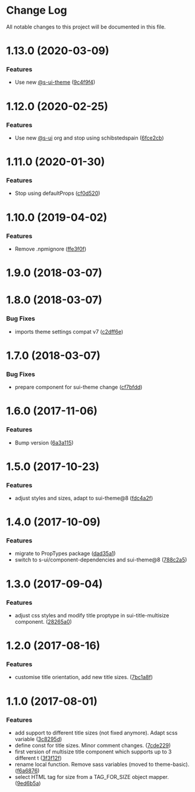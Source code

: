 # Change Log

All notable changes to this project will be documented in this file.

# 1.13.0 (2020-03-09)


### Features

* Use new [@s-ui-theme](https://github.com/s-ui-theme) ([9c4f9f4](https://github.com/SUI-Components/schibsted-spain-components/commit/9c4f9f4f4b2c1a88c716c16ec3c1516600357a58))



# 1.12.0 (2020-02-25)


### Features

* Use new [@s-ui](https://github.com/s-ui) org and stop using schibstedspain ([6fce2cb](https://github.com/SUI-Components/schibsted-spain-components/commit/6fce2cb2607c9c887af0ca23d78f4a86cc2b0998))



# 1.11.0 (2020-01-30)


### Features

* Stop using defaultProps ([cf0d520](https://github.com/SUI-Components/schibsted-spain-components/commit/cf0d520dabe3c7f7daf70297dc9d913c5025a6f1))



# 1.10.0 (2019-04-02)


### Features

* Remove .npmignore ([ffe3f0f](https://github.com/SUI-Components/schibsted-spain-components/commit/ffe3f0f006ce0c1713622de80ade9bb1fb562979))



# 1.9.0 (2018-03-07)



# 1.8.0 (2018-03-07)


### Bug Fixes

* imports theme settings compat v7 ([c2dff6e](https://github.com/SUI-Components/schibsted-spain-components/commit/c2dff6ebb20c56bc55c985972d84535cc91f23a9))



# 1.7.0 (2018-03-07)


### Bug Fixes

* prepare component for sui-theme change ([cf7bfdd](https://github.com/SUI-Components/schibsted-spain-components/commit/cf7bfdd8a91c7d83438082dc7aeabfcdaf6b8e76))



# 1.6.0 (2017-11-06)


### Features

* Bump version ([6a3a115](https://github.com/SUI-Components/schibsted-spain-components/commit/6a3a11526f49925b7608dc9e4260b5933af3c96f))



# 1.5.0 (2017-10-23)


### Features

* adjust styles and sizes, adapt to sui-theme@8 ([fdc4a2f](https://github.com/SUI-Components/schibsted-spain-components/commit/fdc4a2fe404ed4cc69d5bce03ad18724110ded8d))



# 1.4.0 (2017-10-09)


### Features

* migrate to PropTypes package ([dad35a1](https://github.com/SUI-Components/schibsted-spain-components/commit/dad35a17e9d64ca8c7fc181fe4b718d20f8a8c3e))
* switch to s-ui/component-dependencies and sui-theme@8 ([788c2a5](https://github.com/SUI-Components/schibsted-spain-components/commit/788c2a5f5d6c50c820cd92a0a9dcfda1b64a9973))



# 1.3.0 (2017-09-04)


### Features

* adjust css styles and modify title proptype in sui-title-multisize component. ([28265a0](https://github.com/SUI-Components/schibsted-spain-components/commit/28265a03791e850ecd6d4278c1f9fe50e969c48e))



# 1.2.0 (2017-08-16)


### Features

* customise title orientation, add new title sizes. ([7bc1a8f](https://github.com/SUI-Components/schibsted-spain-components/commit/7bc1a8f5f3e51ae7b52dd42f25f11d3d6fee1cf5))



# 1.1.0 (2017-08-01)


### Features

* add support to different title sizes (not fixed anymore). Adapt scss variable ([3c8295d](https://github.com/SUI-Components/schibsted-spain-components/commit/3c8295dd3f4e8af3beafb53cb1b6452796c0277b))
* define const for title sizes. Minor comment changes. ([7cde229](https://github.com/SUI-Components/schibsted-spain-components/commit/7cde2293c16c2a6345d6d2bc026078eb72a51712))
* first version of multisize title component which supports up to 3 different t ([3f3f12f](https://github.com/SUI-Components/schibsted-spain-components/commit/3f3f12f74b4490f870963d5a2288a7c0f42cd787))
* rename local function. Remove sass variables (moved to theme-basic). ([f6a6876](https://github.com/SUI-Components/schibsted-spain-components/commit/f6a6876c53a5a590d65043b21ca61f65e62aa807))
* select HTML tag for size from a TAG_FOR_SIZE object mapper. ([9ed6b5a](https://github.com/SUI-Components/schibsted-spain-components/commit/9ed6b5aafde6d5571067d0652b1333413724da08))



